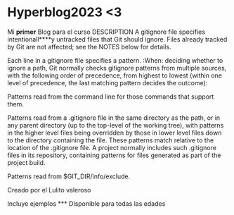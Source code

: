 # Hyperblog2023 <3
Mi **primer** Blog para el curso DESCRIPTION
A gitignore file specifies intentionall****y untracked files that Git should ignore. Files already tracked by Git are not affected; see the NOTES below for details.

Each line in a gitignore file specifies a pattern. :When: deciding whether to ignore a path, Git normally checks gitignore patterns from multiple sources, with the following order of precedence, from highest to lowest (within one level of precedence, the last matching pattern decides the outcome):

Patterns read from the command line for those commands that support them.

Patterns read from a .gitignore file in the same directory as the path, or in any parent directory (up to the top-level of the working tree), with patterns in the higher level files being overridden by those in lower level files down to the directory containing the file. These patterns match relative to the location of the .gitignore file. A project normally includes such .gitignore files in its repository, containing patterns for files generated as part of the project build.

Patterns read from $GIT_DIR/info/exclude.


Creado por el Lulito valeroso 

Incluye ejemplos ***
DIsponible  para todas las edades 
